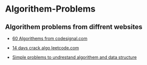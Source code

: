 # Algorithem-Problems

## Algorithem problems from diffrent websites

- [60 Algorithems from codesignal.com](https://github.com/rumiani/algorithem-problems/blob/master/60codesignal/readme.md)

- [14 days crack algo leetcode.com](https://github.com/rumiani/algorithem-problems/blob/master/14daysleetcode/readme.md)

- [Simple problems to undrestand algorithem and data structure](https://github.com/rumiani/algorithem-problems/blob/master/simplealgorithems/simplealgorithems.md)

